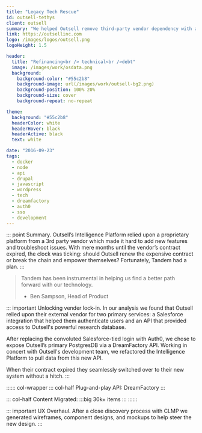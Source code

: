 ```yaml
---
title: "Legacy Tech Rescue"
id: outsell-tethys
client: outsell
summary: "We helped Outsell remove third-party vendor dependency with a new Laravel-powered API to feed an ecosystem of Drupal sites."
link: https://outsellinc.com
logo: /images/logos/outsell.png
logoHeight: 1.5

header:
  title: "Refinancing<br /> technical<br />debt"
  image: /images/work/osdata.png
  background:
    background-color: "#55c2b8"
    background-image: url(/images/work/outsell-bg2.png)
    background-position: 100% 20%
    background-size: cover
    background-repeat: no-repeat

theme:
  background: "#55c2b8"
  headerColor: white
  headerHover: black
  headerActive: black
  text: white

date: "2016-09-23"
tags:
  - docker
  - node
  - api
  - drupal
  - javascript
  - wordpress
  - tech
  - dreamfactory
  - auth0
  - sso
  - development
---
```


::: point Summary.
Outsell’s Intelligence Platform relied upon a proprietary platform from a 3rd party vendor which made it hard to add new features and troubleshoot issues. With mere months until the vendor’s contract expired, the clock was ticking: should Outsell renew the expensive contract or break the chain and empower themselves? Fortunately, Tandem had a plan.
:::

> Tandem has been instrumental in helping us find a better path forward with our technology.
> - Ben Sampson, Head of Product

::: important Unlocking vender lock-in.
In our analysis we found that Outsell relied upon their external vendor for two primary services: a Salesforce integration that helped them authenticate users and an API that provided access to Outsell's powerful research database.

After replacing the convoluted Salesforce-tied login with Auth0, we chose to expose Outsell’s primary PostgresDB via a DreamFactory API. Working in concert with Outsell's development team, we refactored the Intelligence Platform to pull data from this new API.

When their contract expired they seamlessly switched over to their new system without a hitch.
:::

:::::: col-wrapper
::: col-half Plug-and-play API:
DreamFactory
:::

::: col-half Content Migrated:
:::big
30k+ items
:::
::::::

::: important UX Overhaul.
After a close discovery process with CLMP we generated wireframes, component designs, and mockups to help steer the new design.
:::

